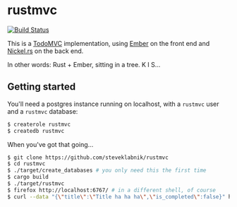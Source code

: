 # rustmvc

[![Build Status](https://travis-ci.org/steveklabnik/rustmvc.svg)](https://travis-ci.org/steveklabnik/rustmvc)

This is a [TodoMVC](http://todomvc.com/) implementation, using
[Ember](http://emberjs.com/) on the front end and
[Nickel.rs](http://nickel.rs/) on the back end.

In other words: Rust + Ember, sitting in a tree. K I S...

## Getting started

You'll need a postgres instance running on localhost, with a
`rustmvc` user and a `rustmvc` database:

```bash
$ createrole rustmvc
$ createdb rustmvc
```

When you've got that going...

```bash
$ git clone https://github.com/steveklabnik/rustmvc
$ cd rustmvc
$ ./target/create_databases # you only need this the first time
$ cargo build
$ ./target/rustmvc
$ firefox http://localhost:6767/ # in a different shell, of course
$ curl --data "{\"title\":\"Title ha ha ha\",\"is_completed\":false}" http://localhost:6767/todos
```
